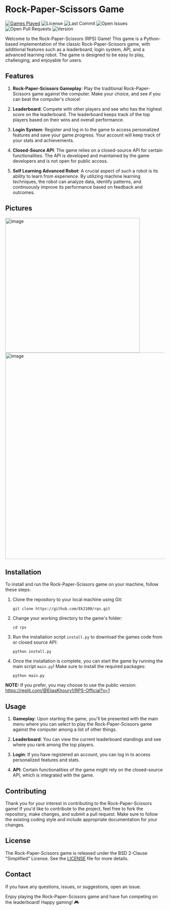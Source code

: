 # Rock-Paper-Scissors Game 

[![Games Played](https://img.shields.io/badge/dynamic/json?label=GamesPlayed&query=$.visits&url=https://rps-api.eliaskhoury1.repl.co/visits/)](https://github.com/Ek2100/rps) ![License](https://img.shields.io/github/license/Ek2100/rps) ![Last Commit](https://img.shields.io/github/last-commit/Ek2100/rps) ![Open Issues](https://img.shields.io/github/issues/Ek2100/rps) ![Open Pull Requests](https://img.shields.io/github/issues-pr/Ek2100/rps) ![Version](https://img.shields.io/badge/version-2.5.1-brightgreen)

Welcome to the Rock-Paper-Scissors (RPS) Game! This game is a Python-based implementation of the classic Rock-Paper-Scissors game, with additional features such as a leaderboard, login system, API, and a advanced learning robot. The game is designed to be easy to play, challenging, and enjoyable for users.

## Features

1. **Rock-Paper-Scissors Gameplay**: Play the traditional Rock-Paper-Scissors game against the computer. Make your choice, and see if you can beat the computer's choice!

2. **Leaderboard**: Compete with other players and see who has the highest score on the leaderboard. The leaderboard keeps track of the top players based on their wins and overall performance.

3. **Login System**: Register and log in to the game to access personalized features and save your game progress. Your account will keep track of your stats and achievements.

4. **Closed-Source API**: The game relies on a closed-source API for certain functionalities. The API is developed and maintained by the game developers and is not open for public access.
   
5. **Self Learning Advanced Robot**: A crucial aspect of such a robot is its ability to learn from experience. By utilizing machine learning techniques, the robot can analyze data, identify patterns, and continuously improve its performance based on feedback and outcomes.

## Pictures
<img width="425" alt="image" src="https://github.com/Ek2100/rps/assets/113011003/eee9daa1-26b3-4e06-87dd-2c0706ba031b">
<img width="651" alt="image" src="https://github.com/Ek2100/rps/assets/113011003/99bb4ffd-bf0e-4ec9-81fc-db2d2b09a263">


## Installation

To install and run the Rock-Paper-Scissors game on your machine, follow these steps:

1. Clone the repository to your local machine using Git:
   ```
   git clone https://github.com/Ek2100/rps.git
   ```

2. Change your working directory to the game's folder:
   ```
   cd rps
   ```

3. Run the installation script `install.py` to download the games code from or closed source API:
   ```
   python install.py
   ```

4. Once the installation is complete, you can start the game by running the main script `main.py`! Make sure to install the required packages:
   ```
   python main.py
   ```

**NOTE:** If you prefer, you may choose to use the public version: https://replit.com/@EliasKhoury1/RPS-Official?v=1
## Usage

1. **Gameplay**: Upon starting the game, you'll be presented with the main menu where you can select to play the Rock-Paper-Scissors game against the computer among a list of other things.

2. **Leaderboard**: You can view the current leaderboard standings and see where you rank among the top players.

3. **Login**: If you have registered an account, you can log in to access personalized features and stats.

4. **API**: Certain functionalities of the game might rely on the closed-source API, which is integrated with the game. 

## Contributing

Thank you for your interest in contributing to the Rock-Paper-Scissors game! If you'd like to contribute to the project, feel free to fork the repository, make changes, and submit a pull request. Make sure to follow the existing coding style and include appropriate documentation for your changes.

## License

The Rock-Paper-Scissors game is released under the BSD 2-Clause "Simplified" License. See the [LICENSE](LICENSE) file for more details.

## Contact

If you have any questions, issues, or suggestions, open an issue.

Enjoy playing the Rock-Paper-Scissors game and have fun competing on the leaderboard! Happy gaming! 🎮
